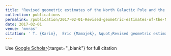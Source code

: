 ```yaml
---
title: "Revised geometric estimates of the North Galactic Pole and the Sun&apos;s height above the Galactic mid-plane"
collection: publications
permalink: /publication/2017-02-01-Revised-geometric-estimates-of-the-North-Galactic-Pole-and-the-Suns-height-above-the-Galactic-mid-plane
date: 2017-02-01
venue: 'mnras'
citation: ' T. {Karim},  Eric {Mamajek}, &quot;Revised geometric estimates of the North Galactic Pole and the Sun&amp;apos;s height above the Galactic mid-plane.&quot; mnras, 2017.'
---
```

Use [Google Scholar](https://scholar.google.com/scholar?q=Revised+geometric+estimates+of+the+North+Galactic+Pole+and+the+Sun&#x27;s+height+above+the+Galactic+mid+plane){:target="_blank"} for full citation